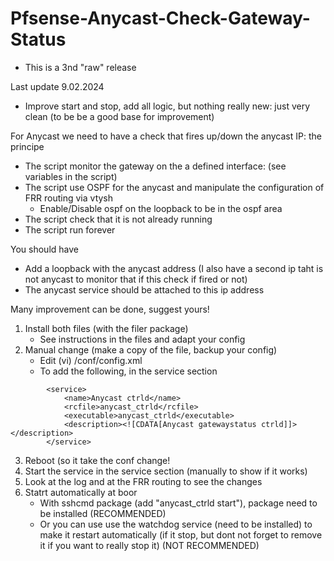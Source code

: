 # Pfsense-Anycast-Check-Gateway-Status
- This is a 3nd "raw" release

Last update 9.02.2024
- Improve start and stop, add all logic, but nothing really new: just very clean (to be be a good base for improvement)

For Anycast we need to have a check that fires up/down the anycast IP: the principe
- The script monitor the gateway on the a defined interface: (see variables in the script)
- The script use OSPF for the anycast and manipulate the configuration of FRR routing via vtysh
    - Enable/Disable ospf on the loopback to be in the ospf area 
- The script check that it is not already running
- The script run forever 

You should have
- Add a loopback with the anycast address (I also have a second ip taht is not anycast to monitor that if this check if fired or not) 
- The anycast service should be attached to this ip address

Many improvement can be done, suggest yours!

1. Install both files (with the filer package)
   - See instructions in the files and adapt your config
2. Manual change (make a copy of the file, backup your config)
   - Edit (vi) /conf/config.xml 
   - To add the following, in the service section
```
		<service>
			<name>Anycast ctrld</name>
			<rcfile>anycast_ctrld</rcfile>
			<executable>anycast_ctrld</executable>
			<description><![CDATA[Anycast gatewaystatus ctrld]]></description>
		</service>
```
3. Reboot (so it take the conf change!
4. Start the service in the service section (manually to show if it works)
5. Look at the log and at the FRR routing to see the changes
6. Statrt automatically at boor
   - With sshcmd package (add "anycast_ctrld start"), package need to be installed (RECOMMENDED)
   - Or you can use use the watchdog service (need to be installed) to make it restart automatically (if it stop, but dont not forget to remove it if you want to really stop it) (NOT RECOMMENDED)
